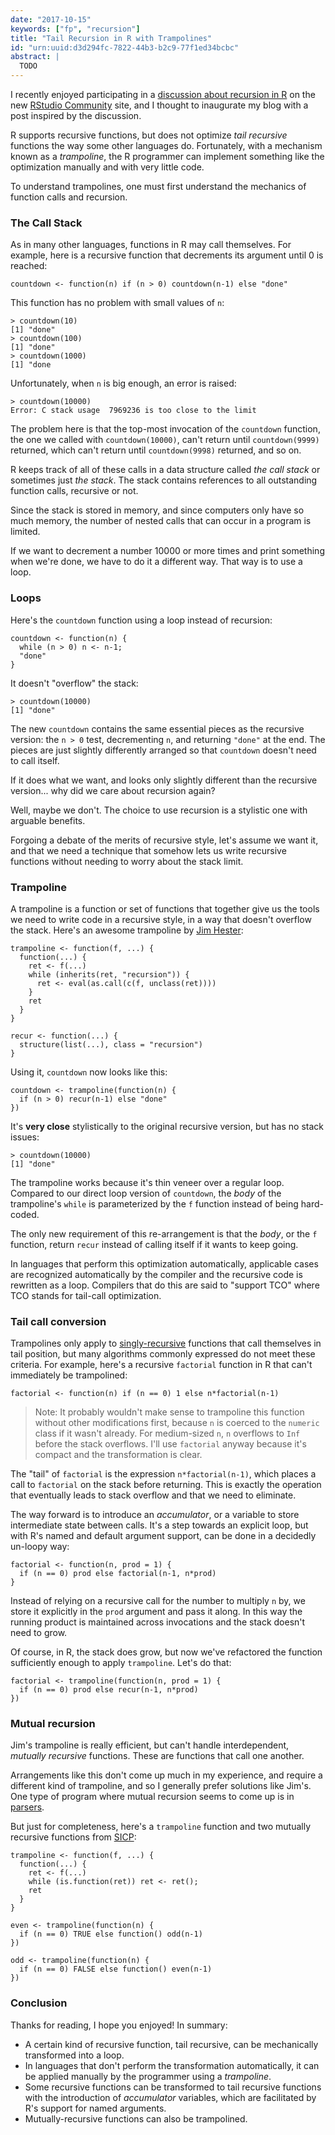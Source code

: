 ```yaml
---
date: "2017-10-15"
keywords: ["fp", "recursion"]
title: "Tail Recursion in R with Trampolines"
id: "urn:uuid:d3d294fc-7822-44b3-b2c9-77f1ed34bcbc"
abstract: |
  TODO
---
```


I recently enjoyed participating in a [discussion about recursion in R][1] on the
new [RStudio Community][2] site, and I thought to inaugurate my blog with a post
inspired by the discussion.

R supports recursive functions, but does not optimize _tail recursive_ functions
the way some other languages do. Fortunately, with a mechanism known as a
_trampoline_, the R programmer can implement something like the optimization
manually and with very little code.

To understand trampolines, one must first understand the mechanics of function
calls and recursion.

### The Call Stack

As in many other languages, functions in R may call themselves. For example,
here is a recursive function that decrements its argument until 0 is reached:

~~~{.r}
countdown <- function(n) if (n > 0) countdown(n-1) else "done"
~~~

This function has no problem with small values of `n`:

~~~
> countdown(10)
[1] "done"
> countdown(100)
[1] "done"
> countdown(1000)
[1] "done
~~~

Unfortunately, when `n` is big enough, an error is raised:

~~~
> countdown(10000)
Error: C stack usage  7969236 is too close to the limit
~~~

The problem here is that the top-most invocation of the `countdown` function, the
one we called with `countdown(10000)`, can't return until `countdown(9999)` returned,
which can't return until `countdown(9998)` returned, and so on.

R keeps track of all of these calls in a data structure called _the call stack_
or sometimes just _the stack_. The stack contains references to all outstanding
function calls, recursive or not.

Since the stack is stored in memory, and since computers only have so much
memory, the number of nested calls that can occur in a program is limited.

If we want to decrement a number 10000 or more times and print something when
we're done, we have to do it a different way. That way is to use a loop.

### Loops

Here's the `countdown` function using a loop instead of recursion:

~~~{.r}
countdown <- function(n) {
  while (n > 0) n <- n-1;
  "done"
}
~~~

It doesn't "overflow" the stack:

~~~
> countdown(10000)
[1] "done"
~~~

The new `countdown` contains the same essential pieces as the recursive version:
the `n > 0` test, decrementing `n`, and returning `"done"` at the end. The
pieces are just slightly differently arranged so that `countdown` doesn't need
to call itself.

If it does what we want, and looks only slightly different than the recursive
version... why did we care about recursion again?

Well, maybe we don't. The choice to use recursion is a stylistic one with
 arguable benefits.

Forgoing a debate of the merits of recursive style, let's assume we want it, and
that we need a technique that somehow lets us write recursive functions without
needing to worry about the stack limit.

### Trampoline

A trampoline is a function or set of functions that together give us the tools
we need to write code in a recursive style, in a way that doesn't overflow the
stack. Here's an awesome trampoline by [Jim Hester][3]:

~~~{.r}
trampoline <- function(f, ...) {
  function(...) {
    ret <- f(...)
    while (inherits(ret, "recursion")) {
      ret <- eval(as.call(c(f, unclass(ret))))
    }
    ret
  }
}

recur <- function(...) {
  structure(list(...), class = "recursion")
}
~~~

Using it, `countdown` now looks like this:

~~~{.r}
countdown <- trampoline(function(n) {
  if (n > 0) recur(n-1) else "done"
})
~~~

It's **very close** stylistically to the original recursive version, but has no stack issues:

~~~
> countdown(10000)
[1] "done"
~~~

The trampoline works because it's thin veneer over a regular loop. Compared to
our direct loop version of `countdown`, the _body_ of the trampoline's `while`
is parameterized by the `f` function instead of being hard-coded.

The only new requirement of this re-arrangement is that the _body_, or the `f`
function, return `recur` instead of calling itself if it wants to keep going.

In languages that perform this optimization automatically, applicable cases are
recognized automatically by the compiler and the recursive code is rewritten as
a loop. Compilers that do this are said to "support TCO" where TCO stands for
tail-call optimization.

### Tail call conversion

Trampolines only apply to [singly-recursive][recursion-types] functions that
call themselves in tail position, but many algorithms commonly expressed do not
meet these criteria. For example, here's a recursive `factorial` function in R
that can't immediately be trampolined:

~~~{.r}
factorial <- function(n) if (n == 0) 1 else n*factorial(n-1)
~~~

> Note: It probably wouldn't make sense to trampoline this function without
> other modifications first, because `n` is coerced to the `numeric` class if it
> wasn't already. For medium-sized `n`, `n` overflows to `Inf` before the stack
> overflows. I'll use `factorial` anyway because it's compact and the
> transformation is clear.

The "tail" of `factorial` is the expression `n*factorial(n-1)`, which places a
call to `factorial` on the stack before returning. This is exactly the operation
that eventually leads to stack overflow and that we need to eliminate.

The way forward is to introduce an _accumulator_, or a variable to store
intermediate state between calls. It's a step towards an explicit loop, but with
R's named and default argument support, can be done in a decidedly un-loopy way:

~~~{.r}
factorial <- function(n, prod = 1) {
  if (n == 0) prod else factorial(n-1, n*prod)
}
~~~

Instead of relying on a recursive call for the number to multiply `n` by, we
store it explicitly in the `prod` argument and pass it along. In this way the
running product is maintained across invocations and the stack doesn't need to grow.

Of course, in R, the stack does grow, but now we've refactored the function
sufficiently enough to apply `trampoline`. Let's do that:

~~~{.r}
factorial <- trampoline(function(n, prod = 1) {
  if (n == 0) prod else recur(n-1, n*prod)
})
~~~

### Mutual recursion

Jim's trampoline is really efficient, but can't handle interdependent, _mutually
recursive_ functions. These are functions that call one another.

Arrangements like this don't come up much in my experience, and require a
different kind of trampoline, and so I generally prefer solutions like Jim's.
One type of program where mutual recursion seems to come up is in [parsers](https://en.wikipedia.org/wiki/Recursive_descent_parser).

But just for completeness, here's a `trampoline` function and two mutually
recursive functions from [SICP][sicp]:

~~~{.r}
trampoline <- function(f, ...) {
  function(...) {
    ret <- f(...)
    while (is.function(ret)) ret <- ret();
    ret
  }
}

even <- trampoline(function(n) {
  if (n == 0) TRUE else function() odd(n-1)
})

odd <- trampoline(function(n) {
  if (n == 0) FALSE else function() even(n-1)
})
~~~

### Conclusion

Thanks for reading, I hope you enjoyed! In summary:

* A certain kind of recursive function, tail recursive, can be mechanically transformed into a loop.
* In languages that don't perform the transformation automatically, it can be applied manually by the programmer using a _trampoline_.
* Some recursive functions can be transformed to tail recursive functions with the introduction of _accumulator_ variables, which are facilitated by R's support for named arguments.
* Mutually-recursive functions can also be trampolined.

[1]: https://community.rstudio.com/t/tidiest-way-to-do-recursion-safely-in-r/1408
[2]: https://community.rstudio.com/
[3]: http://www.jimhester.com/
[sicp]: https://mitpress.mit.edu/sicp/full-text/sicp/book/node82.html
[recursion-types]: https://en.wikipedia.org/wiki/Recursion_(computer_science)#single_recursion

